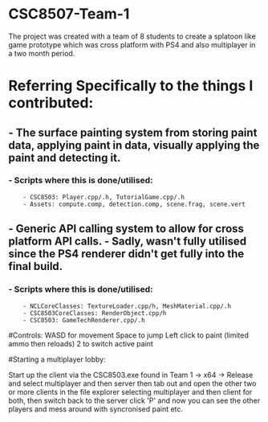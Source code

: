 # CSC8507-Team-1

 The project was created with a team of 8 students to create a splatoon like game prototype which was cross platform with PS4
 and also multiplayer in a two month period.

# Referring Specifically to the things I contributed:
## - The surface painting system from storing paint data, applying paint in data, visually applying the paint and detecting it. 
###	- Scripts where this is done/utilised:
		- CSC8503: Player.cpp/.h, TutorialGame.cpp/.h
		- Assets: compute.comp, detection.comp, scene.frag, scene.vert
## - Generic API calling system to allow for cross platform API calls. - Sadly, wasn't fully utilised since the PS4 renderer didn't get fully into the final build.
###	- Scripts where this is done/utilised:
		- NCLCoreClasses: TextureLoader.cpp/h, MeshMaterial.cpp/.h
		- CSC8503CoreClasses: RenderObject.cpp/h
		- CSC8503: GameTechRenderer.cpp/.h

#Controls:
WASD for movement
Space to jump
Left click to paint (limited ammo then reloads)
2 to switch active paint

#Starting a multiplayer lobby:

Start up the client via the CSC8503.exe found in Team 1 -> x64 -> Release and select multiplayer and then server then tab out and open the other two or more clients in the
file explorer selecting multiplayer and then client for both, then switch back to the server click 'P' and now you can see
the other players and mess around with syncronised paint etc.


